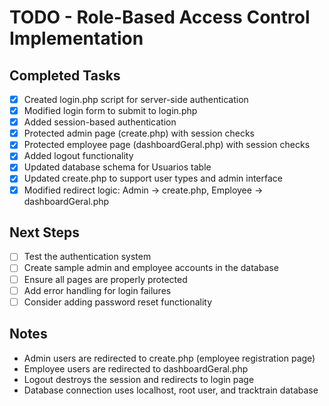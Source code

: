 # TODO - Role-Based Access Control Implementation

## Completed Tasks
- [x] Created login.php script for server-side authentication
- [x] Modified login form to submit to login.php
- [x] Added session-based authentication
- [x] Protected admin page (create.php) with session checks
- [x] Protected employee page (dashboardGeral.php) with session checks
- [x] Added logout functionality
- [x] Updated database schema for Usuarios table
- [x] Updated create.php to support user types and admin interface
- [x] Modified redirect logic: Admin -> create.php, Employee -> dashboardGeral.php

## Next Steps
- [ ] Test the authentication system
- [ ] Create sample admin and employee accounts in the database
- [ ] Ensure all pages are properly protected
- [ ] Add error handling for login failures
- [ ] Consider adding password reset functionality

## Notes
- Admin users are redirected to create.php (employee registration page)
- Employee users are redirected to dashboardGeral.php
- Logout destroys the session and redirects to login page
- Database connection uses localhost, root user, and tracktrain database

